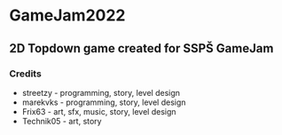 # GameJam2022

## 2D Topdown game created for SSPŠ GameJam

### Credits
- streetzy - programming, story, level design
- marekvks - programming, story, level design
- Frix63 - art, sfx, music, story, level design
- Technik05 - art, story
